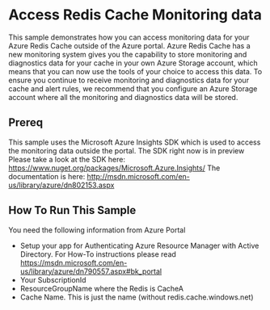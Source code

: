 Access Redis Cache Monitoring data
====================================

This sample demonstrates how you can access monitoring data for your Azure Redis Cache outside of the Azure portal.
Azure Redis Cache has a new monitoring system gives you the capability to store monitoring and diagnostics data for your cache in your own Azure Storage account, which means that you can now use the tools of your choice to access this data. To ensure you continue to receive monitoring and diagnostics data for your cache and alert rules, we recommend that you configure an Azure Storage account where all the monitoring and diagnostics data will be stored.

## Prereq
This sample uses the Microsoft Azure Insights SDK which is used to access the monitoring data outside the portal. The SDK right now is in preview
Please take a look at the SDK here: https://www.nuget.org/packages/Microsoft.Azure.Insights/ 
The documentation is here: http://msdn.microsoft.com/en-us/library/azure/dn802153.aspx

## How To Run This Sample

You need the following information from Azure Portal
- Setup your app for Authenticating Azure Resource Manager with Active Directory. For How-To instructions please read https://msdn.microsoft.com/en-us/library/azure/dn790557.aspx#bk_portal
- Your SubscriptionId
- ResourceGroupName where the Redis is CacheA
- Cache Name. This is just the name (without redis.cache.windows.net)

